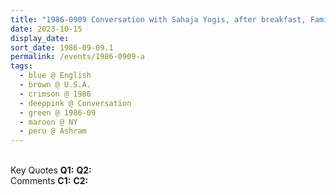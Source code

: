```yaml
---
title: "1986-0909 Conversation with Sahaja Yogis, after breakfast, Family Room, Āśhram, NY, U.S.A."
date: 2023-10-15
display_date: 
sort_date: 1986-09-09.1
permalink: /events/1986-0909-a
tags:
  - blue @ English
  - brown @ U.S.A.
  - crimson @ 1986
  - deeppink @ Conversation
  - green @ 1986-09
  - maroon @ NY
  - peru @ Ashram
---
```


<br>

<wave-list>
  <list-title color="DarkSeaGreen" width="55">Key Quotes</list-title>
  <list-item color="BlanchedAlmond" width="280"><b>Q1:</b> <i></i></list-item>
  <list-item color="Lavender" width="280"><b>Q2:</b> <i></i></list-item>
</wave-list>

<br>

<wave-list>
  <list-title color="DarkSeaGreen" width="55">Comments</list-title>
  <list-item color="BlanchedAlmond" width="280"><b>C1:</b> <i></i></list-item>
  <list-item color="Lavender" width="280"><b>C2:</b> <i></i></list-item>
</wave-list>